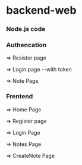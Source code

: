 # backend-web

### Node.js code

### Authencation  


=> Resister page

=> Login page
      --with token

=> Note Page

### Frentend

=> Home Page

=> Register page

=> Login Page

=> Notes Page

=> CreateNote Page
